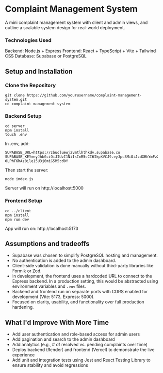 # Complaint Management System

A mini complaint management system with client and admin views, and outline a scalable system design for real-world deployment.

### Technologies Used

Backend: Node.js + Express
Frontend: React + TypeScript + Vite + Tailwind CSS
Database: Supabase or PostgreSQL

## Setup and Installation

### Clone the Repository

```
git clone https://github.com/yourusername/complaint-management-system.git
cd complaint-management-system
```

### Backend Setup 

```
cd server
npm install
touch .env
```
In .env, add:
```
SUPABASE_URL=https://zbuoluewjzvmtlhthkdv.supabase.co
SUPABASE_KEY=eyJhbGciOiJIUzI1NiIsInR5cCI6IkpXVCJ9.eyJpc3MiOiJzdXBhYmFzZSIsInJlZiI6InpidW9sdWV3anp2bXRsaHRoa2R2Iiwicm9sZSI6ImFub24iLCJpYXQiOjE3NDc1OTk0NzcsImV4cCI6MjA2MzE3NTQ3N30.Q5ElfyZWI75o2-0LPhF6hAz8ile15U3j6miG5M5cd0Y
```

Then start the server:
```
node index.js
```

Server will run on http://localhost:5000

### Frontend Setup

```
cd ../client
npm install
npm run dev
```
App will run on: http://localhost:5173

## Assumptions and tradeoffs

* Supabase was chosen to simplify PostgreSQL hosting and management.
* No authentication is added to the admin dashboard.
* Client-side validation is done manually without third-party libraries like Formik or Zod.
* In development, the frontend uses a hardcoded URL to connect to the Express backend. In a production setting, this would be abstracted using environment variables and `.env` files.
* Backend and frontend run on separate ports with CORS enabled for development (Vite: 5173, Express: 5000).
* Focused on clarity, usability, and functionality over full production hardening.

## What I'd Improve With More Time

* Add user authentication and role-based access for admin users
* Add pagination and search to the admin dashboard
* Add analytics (e.g., # of resolved vs. pending complaints over time)
* Deploy backend (Render) and frontend (Vercel) to demonstrate the live experience
* Add unit and integration tests using Jest and React Testing Library to ensure stability and avoid regressions
